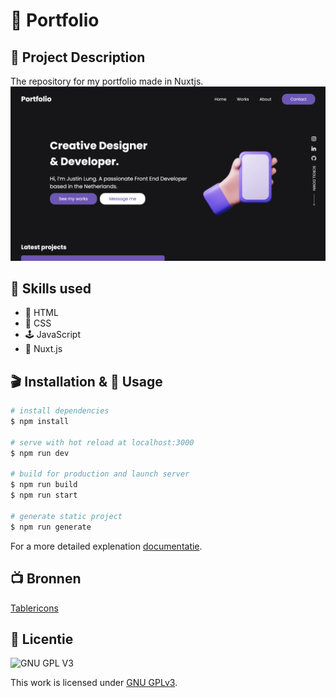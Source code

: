 # 🚀 Portfolio

## 💾 Project Description
The repository for my portfolio made in Nuxtjs.
![Portfolio Website](https://github.com/JustinLung/Portfolio/blob/master/docs/hero-image.png?raw=true)
## 🍕 Skills used
* 🔖 HTML
* 🧵 CSS
* 🕹 JavaScript
* 🧶 Nuxt.js

## 🎬 Installation & 🔋 Usage

```bash
# install dependencies
$ npm install

# serve with hot reload at localhost:3000
$ npm run dev

# build for production and launch server
$ npm run build
$ npm run start

# generate static project
$ npm run generate
```

For a more detailed explenation [documentatie](https://nuxtjs.org).

## 📺 Bronnen
[Tablericons](https://tablericons.com/)

## 🚖 Licentie

![GNU GPL V3](https://www.gnu.org/graphics/gplv3-127x51.png)

This work is licensed under [GNU GPLv3](./LICENSE).
